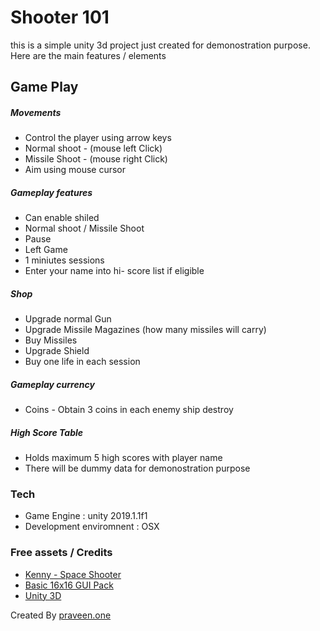 # Shooter 101

this is a simple unity 3d project just created for demonostration purpose. Here are the main features / elements 

## Game Play
##### Movements
  - Control the player using arrow keys
  - Normal shoot - (mouse left Click)
  - Missile Shoot - (mouse right Click)
  - Aim using mouse cursor
  
##### Gameplay features
  - Can enable shiled
  - Normal shoot / Missile Shoot
  - Pause
  - Left Game
  - 1 miniutes sessions
  - Enter your name into hi- score list if eligible
  
##### Shop
  - Upgrade normal Gun
  - Upgrade Missile Magazines (how many missiles will carry)
  - Buy Missiles
  - Upgrade Shield
  - Buy one life in each session
 
##### Gameplay currency
  - Coins - Obtain 3 coins in each enemy ship destroy
  
##### High Score Table
  - Holds maximum 5 high scores with player name
  - There will be dummy data for demonostration purpose

### Tech
  - Game Engine : unity 2019.1.1f1
  - Development enviromnent : OSX

### Free assets / Credits
  - [Kenny - Space Shooter](https://www.kenney.nl/assets/space-shooter-redux)
  - [Basic 16x16 GUI Pack](https://tavoarts.itch.io/basic-pixel-gui-pack)
  - [Unity 3D](https://unity3d.com/)

Created By [praveen.one](http://www.praveen.one) 